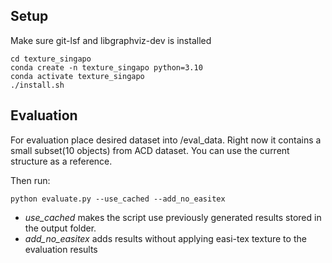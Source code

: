 ## Setup

Make sure git-lsf and libgraphviz-dev is installed

```shell
cd texture_singapo
conda create -n texture_singapo python=3.10
conda activate texture_singapo
./install.sh
```

## Evaluation

For evaluation place desired dataset into /eval_data. Right now it contains a small subset(10 objects) from ACD dataset. You can use the current structure as a reference.

Then run:

```shell
python evaluate.py --use_cached --add_no_easitex
```

- _use_cached_ makes the script use previously generated results stored in the output folder.
- _add_no_easitex_ adds results without applying easi-tex texture to the evaluation results
